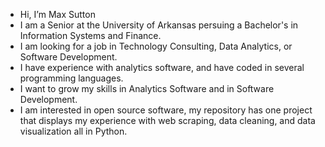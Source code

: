 - Hi, I’m Max Sutton
- I am a Senior at the University of Arkansas persuing a Bachelor's in Information Systems and Finance.
- I am looking for a job in Technology Consulting, Data Analytics, or Software Development.
- I have experience with analytics software, and have coded in several programming languages.
- I want to grow my skills in Analytics Software and in Software Development.
- I am interested in open source software, my repository has one project that displays my experience with web scraping, data cleaning, and data visualization all in Python.
<!---
maxsttn1/maxsttn1 is a ✨ special ✨ repository because its `README.md` (this file) appears on your GitHub profile.
You can click the Preview link to take a look at your changes.
--->
